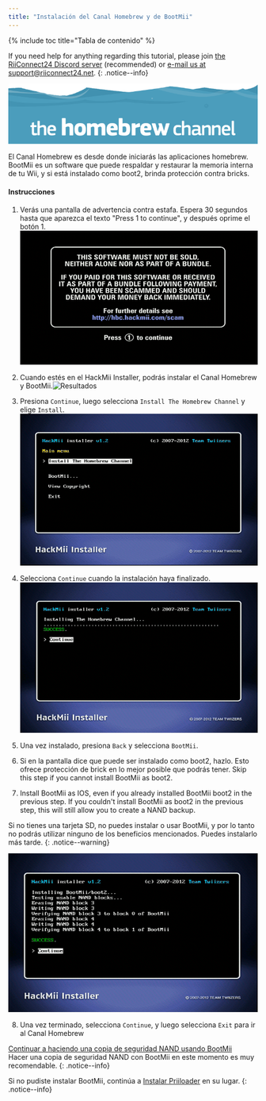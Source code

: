 ```yaml
---
title: "Instalación del Canal Homebrew y de BootMii"
---
```


{% include toc title="Tabla de contenido" %}

If you need help for anything regarding this tutorial, please join [the RiiConnect24 Discord server](https://discord.gg/rc24) (recommended) or [e-mail us at support@riiconnect24.net](mailto:support@riiconnect24.net).
{: .notice--info}

![Logotipo del Canal Homebrew](/images/hbc.png)

El Canal Homebrew es desde donde iniciarás las aplicaciones homebrew. BootMii es un software que puede respaldar y restaurar la memoria interna de tu Wii, y si está instalado como boot2, brinda protección contra bricks.

#### Instrucciones

1. Verás una pantalla de advertencia contra estafa. Espera 30 segundos hasta que aparezca el texto "Press 1 to continue", y después oprime el botón 1. ![Pantalla de advertencia contra estafa](/images/Wii/ScamScreen.png)

2. Cuando estés en el HackMii Installer, podrás instalar el Canal Homebrew y BootMii.![Resultados](/images/Wii/Results.png)

3. Presiona `Continue`, luego selecciona `Install The Homebrew Channel` y elige `Install`.![Instalar el Canal Homebrew](/images/Wii/InstallHomebrewChannel.png)

4. Selecciona `Continue` cuando la instalación haya finalizado.![Instalación del Canal Homebrew exitosa](/images/Wii/SuccessHBC.png)

5. Una vez instalado, presiona `Back` y selecciona `BootMii`.
6. Si en la pantalla dice que puede ser instalado como boot2, hazlo. Esto ofrece protección de brick en lo mejor posible que podrás tener. Skip this step if you cannot install BootMii as boot2.
7. Install BootMii as IOS, even if you already installed BootMii boot2 in the previous step. If you couldn't install BootMii as boot2 in the previous step, this will still allow you to create a NAND backup.

Si no tienes una tarjeta SD, no puedes instalar o usar BootMii, y por lo tanto no podrás utilizar ninguno de los beneficios mencionados. Puedes instalarlo más tarde.
{: .notice--warning}

![Instalación de BootMii](/images/Wii/InstallBootMii.png)

8. Una vez terminado, selecciona `Continue`, y luego selecciona `Exit` para ir al Canal Homebrew

[Continuar a haciendo una copia de seguridad NAND usando BootMii](bootmii)<br> Hacer una copia de seguridad NAND con BootMii en este momento es muy recomendable.
{: .notice--info}

Si no pudiste instalar BootMii, continúa a [Instalar Priiloader](priiloader) en su lugar.
{: .notice--info}
